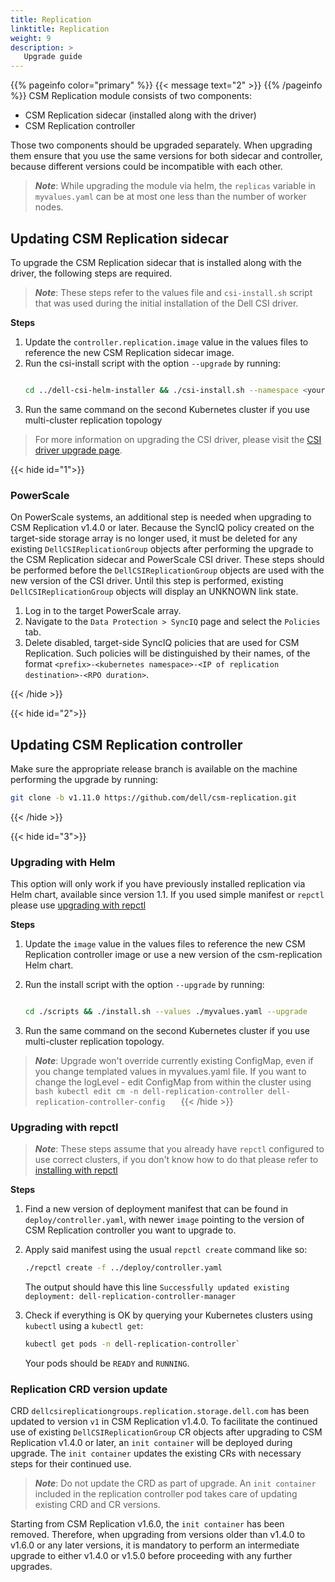 ```yaml
---
title: Replication
linktitle: Replication
weight: 9
description: >
   Upgrade guide
---
```

{{% pageinfo color="primary" %}}
{{< message text="2" >}}
{{% /pageinfo %}}
CSM Replication module consists of two components:

* CSM Replication sidecar (installed along with the driver)
* CSM Replication controller

Those two components should be upgraded separately. When upgrading them ensure that you use the same versions for both sidecar and
controller, because different versions could be incompatible with each other.

> _**Note**_: While upgrading the module via helm, the `replicas` variable in `myvalues.yaml` can be at most one less than the number of worker nodes.

## Updating CSM Replication sidecar

To upgrade the CSM Replication sidecar that is installed along with the driver, the following steps are required.

> _**Note**_: These steps refer to the values file and `csi-install.sh` script that was used during the initial installation of the Dell CSI driver.

**Steps**

1. Update the `controller.replication.image` value in the values files to reference the new CSM Replication sidecar image.
2. Run the csi-install script with the option `--upgrade` by running: <br>
      ```bash

      cd ../dell-csi-helm-installer && ./csi-install.sh --namespace <your-namespace> --values ./myvalues.yaml --upgrade
      ```
3. Run the same command on the second Kubernetes cluster if you use multi-cluster replication topology

>For more information on upgrading the CSI driver, please visit the [CSI driver upgrade page](docs/getting-started/upgrade/kubernetes).

{{< hide id="1">}}

### PowerScale

On PowerScale systems, an additional step is needed when upgrading to CSM Replication v1.4.0 or later. Because the SyncIQ policy created on the target-side storage array is no longer used, it must be deleted for any existing `DellCSIReplicationGroup` objects after performing the upgrade to the CSM Replication sidecar and PowerScale CSI driver. These steps should be performed before the `DellCSIReplicationGroup` objects are used with the new version of the CSI driver. Until this step is performed, existing `DellCSIReplicationGroup` objects will display an UNKNOWN link state.

1. Log in to the target PowerScale array.
2. Navigate to the `Data Protection > SyncIQ` page and select the `Policies` tab.
3. Delete disabled, target-side SyncIQ policies that are used for CSM Replication. Such policies will be distinguished by their names, of the format `<prefix>-<kubernetes namespace>-<IP of replication destination>-<RPO duration>`.

{{< /hide >}} 

{{< hide id="2">}}

## Updating CSM Replication controller

Make sure the appropriate release branch is available on the machine performing the upgrade by running:

```bash
git clone -b v1.11.0 https://github.com/dell/csm-replication.git
```
{{< /hide >}} 

{{< hide id="3">}}
### Upgrading with Helm

This option will only work if you have previously installed replication via Helm chart, available since version 1.1. If you used simple manifest or `repctl` please use [upgrading with repctl](../replication#upgrading-with-repctl-)

**Steps**

1. Update the `image` value in the values files to reference the new CSM Replication controller image or use a new version of the csm-replication Helm chart.
2. Run the install script with the option `--upgrade` by running:

    ```bash

    cd ./scripts && ./install.sh --values ./myvalues.yaml --upgrade
    ```

3. Run the same command on the second Kubernetes cluster if you use multi-cluster replication topology.

> _**Note**_: Upgrade won't override currently existing ConfigMap, even if you change templated values in myvalues.yaml file. If you want to change the logLevel - edit ConfigMap from within the cluster using
      ```bash
      kubectl edit cm -n dell-replication-controller dell-replication-controller-config  
      ```
{{< /hide >}} 

### Upgrading with repctl

> _**Note**_: These steps assume that you already have `repctl` configured to use correct clusters, if you don't know how to do that please refer to [installing with repctl](docs/getting-started/installation/helm/modules/replication/install-repctl)

**Steps**

1. Find a new version of deployment manifest that can be found in `deploy/controller.yaml`, with newer `image` pointing to the version of CSM Replication controller you want to upgrade to.
2. Apply said manifest using the usual `repctl create` command like so:

      ```bash
      ./repctl create -f ../deploy/controller.yaml
      ```

      The output should have this line `Successfully updated existing deployment: dell-replication-controller-manager`
3. Check if everything is OK by querying your Kubernetes clusters using `kubectl` using a `kubectl get`:

      ```bash
      kubectl get pods -n dell-replication-controller`
      ```
      Your pods should be `READY` and `RUNNING`.

### Replication CRD version update

CRD `dellcsireplicationgroups.replication.storage.dell.com` has been updated to version `v1` in CSM Replication v1.4.0. To facilitate the continued use of existing `DellCSIReplicationGroup` CR objects after upgrading to CSM Replication v1.4.0 or later, an `init container` will be deployed during upgrade. The `init container` updates the existing CRs with necessary steps for their continued use.

> _**Note**_: Do not update the CRD as part of upgrade. An `init container` included in the replication controller pod takes care of updating existing CRD and CR versions.

Starting from CSM Replication v1.6.0, the `init container` has been removed. Therefore, when upgrading from versions older than v1.4.0 to v1.6.0 or any later versions, it is mandatory to perform an intermediate upgrade to either v1.4.0 or v1.5.0 before proceeding with any further upgrades.
